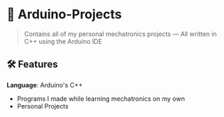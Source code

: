 # 🤖 Arduino-Projects
> Contains all of my personal mechatronics projects — All written in C++ using the Arduino IDE

## 🛠️ Features
**Language**: Arduino's C++
- Programs I made while learning mechatronics on my own
- Personal Projects
